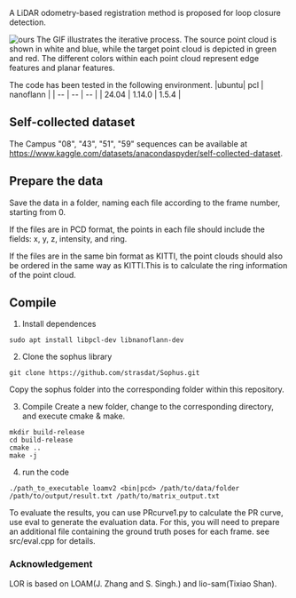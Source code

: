 
A LiDAR odometry-based registration method is proposed for loop closure detection.

![ours](doc/2025-01-17T12_35_08.898Z-139132.gif)
The GIF illustrates the iterative process. The source point cloud is shown in white and blue, while the target point cloud is depicted in green and red. The different colors within each point cloud represent edge features and planar features.

The code has been tested in the following environment.
|ubuntu| pcl | nanoflann |
| -- | -- | -- | 
| 24.04 | 1.14.0 | 1.5.4 |

## Self-collected dataset

The Campus "08", "43", "51", "59" sequences can be available at https://www.kaggle.com/datasets/anacondaspyder/self-collected-dataset.

## Prepare the data

Save the data in a folder, naming each file according to the frame number, starting from 0.

If the files are in PCD format, the points in each file should include the fields: x, y, z, intensity, and ring.

If the files are in the same bin format as KITTI, the point clouds should also be ordered in the same way as KITTI.This is to calculate the ring information of the point cloud.


## Compile

1. Install dependences
``` shell
sudo apt install libpcl-dev libnanoflann-dev
```
2. Clone the sophus library
``` shell
git clone https://github.com/strasdat/Sophus.git
```
Copy the sophus folder into the corresponding folder within this repository.

3. Compile
Create a new folder, change to the corresponding directory, and execute cmake & make.
``` shell
mkdir build-release
cd build-release
cmake ..
make -j
```

4. run the code

``` shell
./path_to_executable loamv2 <bin|pcd> /path/to/data/folder /path/to/output/result.txt /path/to/matrix_output.txt
```

To evaluate the results, you can use PRcurve1.py to calculate the PR curve, use eval to generate the evaluation data.
For this, you will need to prepare an additional file containing the ground truth poses for each frame. see src/eval.cpp for details.


### Acknowledgement 
LOR is based on LOAM(J. Zhang and S. Singh.) and lio-sam(Tixiao Shan).
